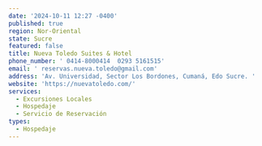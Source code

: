 ```yaml
---
date: '2024-10-11 12:27 -0400'
published: true
region: Nor-Oriental
state: Sucre
featured: false
title: Nueva Toledo Suites & Hotel
phone_number: ' 0414-8000414  0293 5161515'
email: ' reservas.nueva.toledo@gmail.com'
address: 'Av. Universidad, Sector Los Bordones, Cumaná, Edo Sucre. '
website: 'https://nuevatoledo.com/'
services:
  - Excursiones Locales
  - Hospedaje
  - Servicio de Reservación
types:
  - Hospedaje
---
```

